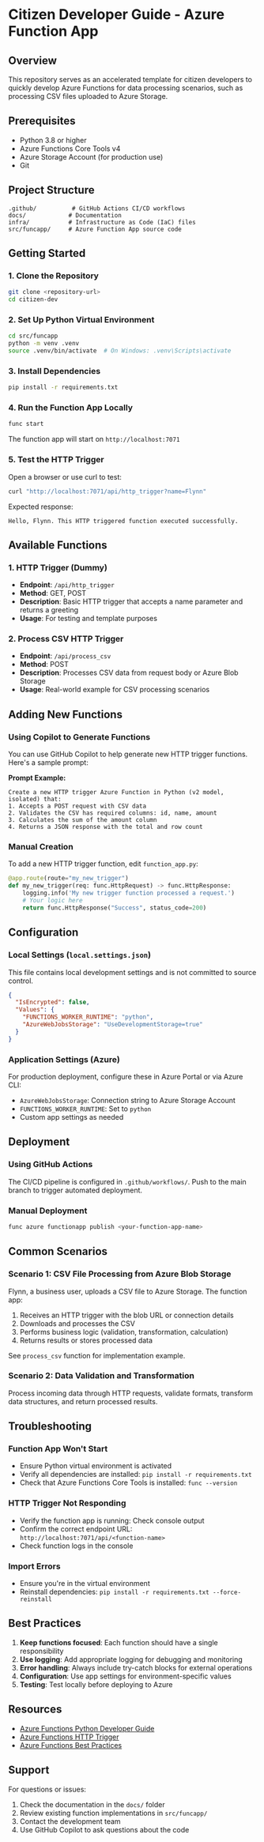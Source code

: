 # Citizen Developer Guide - Azure Function App

## Overview
This repository serves as an accelerated template for citizen developers to quickly develop Azure Functions for data processing scenarios, such as processing CSV files uploaded to Azure Storage.

## Prerequisites
- Python 3.8 or higher
- Azure Functions Core Tools v4
- Azure Storage Account (for production use)
- Git

## Project Structure
```
.github/          # GitHub Actions CI/CD workflows
docs/            # Documentation
infra/           # Infrastructure as Code (IaC) files
src/funcapp/     # Azure Function App source code
```

## Getting Started

### 1. Clone the Repository
```bash
git clone <repository-url>
cd citizen-dev
```

### 2. Set Up Python Virtual Environment
```bash
cd src/funcapp
python -m venv .venv
source .venv/bin/activate  # On Windows: .venv\Scripts\activate
```

### 3. Install Dependencies
```bash
pip install -r requirements.txt
```

### 4. Run the Function App Locally
```bash
func start
```

The function app will start on `http://localhost:7071`

### 5. Test the HTTP Trigger
Open a browser or use curl to test:
```bash
curl "http://localhost:7071/api/http_trigger?name=Flynn"
```

Expected response:
```
Hello, Flynn. This HTTP triggered function executed successfully.
```

## Available Functions

### 1. HTTP Trigger (Dummy)
- **Endpoint**: `/api/http_trigger`
- **Method**: GET, POST
- **Description**: Basic HTTP trigger that accepts a name parameter and returns a greeting
- **Usage**: For testing and template purposes

### 2. Process CSV HTTP Trigger
- **Endpoint**: `/api/process_csv`
- **Method**: POST
- **Description**: Processes CSV data from request body or Azure Blob Storage
- **Usage**: Real-world example for CSV processing scenarios

## Adding New Functions

### Using Copilot to Generate Functions

You can use GitHub Copilot to help generate new HTTP trigger functions. Here's a sample prompt:

**Prompt Example:**
```
Create a new HTTP trigger Azure Function in Python (v2 model, isolated) that:
1. Accepts a POST request with CSV data
2. Validates the CSV has required columns: id, name, amount
3. Calculates the sum of the amount column
4. Returns a JSON response with the total and row count
```

### Manual Creation
To add a new HTTP trigger function, edit `function_app.py`:

```python
@app.route(route="my_new_trigger")
def my_new_trigger(req: func.HttpRequest) -> func.HttpResponse:
    logging.info('My new trigger function processed a request.')
    # Your logic here
    return func.HttpResponse("Success", status_code=200)
```

## Configuration

### Local Settings (`local.settings.json`)
This file contains local development settings and is not committed to source control.

```json
{
  "IsEncrypted": false,
  "Values": {
    "FUNCTIONS_WORKER_RUNTIME": "python",
    "AzureWebJobsStorage": "UseDevelopmentStorage=true"
  }
}
```

### Application Settings (Azure)
For production deployment, configure these in Azure Portal or via Azure CLI:
- `AzureWebJobsStorage`: Connection string to Azure Storage Account
- `FUNCTIONS_WORKER_RUNTIME`: Set to `python`
- Custom app settings as needed

## Deployment

### Using GitHub Actions
The CI/CD pipeline is configured in `.github/workflows/`. Push to the main branch to trigger automated deployment.

### Manual Deployment
```bash
func azure functionapp publish <your-function-app-name>
```

## Common Scenarios

### Scenario 1: CSV File Processing from Azure Blob Storage
Flynn, a business user, uploads a CSV file to Azure Storage. The function app:
1. Receives an HTTP trigger with the blob URL or connection details
2. Downloads and processes the CSV
3. Performs business logic (validation, transformation, calculation)
4. Returns results or stores processed data

See `process_csv` function for implementation example.

### Scenario 2: Data Validation and Transformation
Process incoming data through HTTP requests, validate formats, transform data structures, and return processed results.

## Troubleshooting

### Function App Won't Start
- Ensure Python virtual environment is activated
- Verify all dependencies are installed: `pip install -r requirements.txt`
- Check that Azure Functions Core Tools is installed: `func --version`

### HTTP Trigger Not Responding
- Verify the function app is running: Check console output
- Confirm the correct endpoint URL: `http://localhost:7071/api/<function-name>`
- Check function logs in the console

### Import Errors
- Ensure you're in the virtual environment
- Reinstall dependencies: `pip install -r requirements.txt --force-reinstall`

## Best Practices
1. **Keep functions focused**: Each function should have a single responsibility
2. **Use logging**: Add appropriate logging for debugging and monitoring
3. **Error handling**: Always include try-catch blocks for external operations
4. **Configuration**: Use app settings for environment-specific values
5. **Testing**: Test locally before deploying to Azure

## Resources
- [Azure Functions Python Developer Guide](https://learn.microsoft.com/en-us/azure/azure-functions/functions-reference-python)
- [Azure Functions HTTP Trigger](https://learn.microsoft.com/en-us/azure/azure-functions/functions-bindings-http-webhook-trigger)
- [Azure Functions Best Practices](https://learn.microsoft.com/en-us/azure/azure-functions/functions-best-practices)

## Support
For questions or issues:
1. Check the documentation in the `docs/` folder
2. Review existing function implementations in `src/funcapp/`
3. Contact the development team
4. Use GitHub Copilot to ask questions about the code
